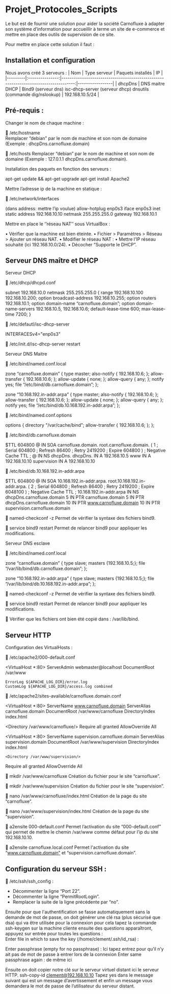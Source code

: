 ﻿
# Projet_Protocoles_Scripts
Le but est de  fournir une solution pour aider la société Carnofluxe à adapter son système d’information pour accueillir à terme un site de e-commerce et mettre en place des outils de supervision de ce site.

Pour mettre en place cette solution il faut :

## Installation et configuration

Nous avons créé 3 serveurs :
| Nom     |   Type serveur  |                                                                   Paquets installés | IP              |
|---------|:---------------:|------------------------------------------------------------------------------------:|-----------------|
| dhcpDns | DNS maitre DHCP | Bind9 (serveur dns) isc-dhcp-server (serveur dhcp) dnsutils (commande dig/nslookup) | 192.168.10.5/24 |


## Pré-requis :

Changer le nom de chaque machine :

	/etc/hostname  
Remplacer “debian” par le nom de machine et son nom de domaine 
(Exemple : dhcpDns.carnofluxe.domain)


	/etc/hosts 
Remplacer “debian” par le nom de machine et son nom de domaine
(Exemple : 127.0.1.1	dhcpDns.carnofluxe.domain).



 Installation des paquets en fonction des serveurs :

apt-get update && apt-get upgrade
apt-get install Apache2




Mettre l’adresse ip de la machine en statique : 

	/etc/network/interfaces

 (dans address: mettre l’ip voulue)
allow-hotplug enp0s3
iface enp0s3 inet static
address 192.168.10.10
netmask 255.255.255.0
gateway 192.168.10.1




Mettre en place le ‘’réseau NAT’’ sous VirtualBox :

•	Vérifier que la machine est bien éteinte. 
•	Fichier > Paramètres > Réseau > Ajouter un réseau NAT. 
•	Modifier le réseau NAT :
•	Mettre l’IP réseau souhaité (ici 192.168.10.0/24).
•	Décocher “Supporte le DHCP”.






## Serveur DNS maître et DHCP

Serveur DHCP 

	/etc/dhcp/dhcpd.conf

subnet 192.168.10.0 netmask 255.255.255.0 {
	range 192.168.10.100 192.168.10.200;
	option broadcast-address 192.168.10.255;
	option routers 192.168.10.1;
	option domain-name “carnofluxe.domain”;
	option domain-name-servers 192.168.10.5, 192.168.10.6;
	default-lease-time 600;
	max-lease-time 7200;
}

	/etc/defautl/isc-dhcp-server

INTERFACESv4="enp0s3"

	/etc/init.d/isc-dhcp-server restart


Serveur DNS Maitre

	/etc/bind/named.conf.local

zone “carnofluxe.domain” {
	type master;
	also-notify { 192.168.10.6; };
	allow-transfer { 192.168.10.6; };
	allow-update { none; };
	allow-query { any; };
	notify yes;
	file “/etc/bind/db.carnofluxe.domain”;
};

zone “10.168.192.in-addr.arpa” {
	type master;
	also-notify { 192.168.10.6; };
	allow-transfer { 192.168.10.6; };
	allow-update { none; };
	allow-query { any; };
	notify yes;
	file “/etc/bind/db.10.168.192.in-addr.arpa”;
};





	/etc/bind/named.conf.options

options {
        directory "/var/cache/bind";
        allow-transfer { 192.168.10.6; };
};


	/etc/bind/db.carnofluxe.domain

$TTL	604800
@	IN	SOA	carnofluxe.domain.	root.carnofluxe.domain.	(
	1		; Serial
	604800	; Refresh
	86400		; Retry
	2419200	; Expire
	604800 )	; Negative Cache TTL
;
@		IN	NS	dhcpDns.
dhcpDns.	IN	A	192.168.10.5
www		IN	A	192.168.10.10
supervision	IN	A	192.168.10.10







	/etc/bind/db.10.168.192.in-addr.arpa

$TTL	604800
@	IN	SOA	10.168.192.in-addr.arpa.	root.10.168.192.in-addr.arpa.	(
	2		; Serial
	604800	; Refresh
	86400		; Retry
	2419200	; Expire
	6048100 )	; Negative Cache TTL
; 10.168.192.in-addr.arpa	IN	NS	dhcpDns.carnofluxe.domain
5	IN	PTR	carnofluxe.domain
5	IN	PTR	dhcpDns.carnofluxe.domain
10	IN	PTR	www.carnofluxe.domain
10	IN	PTR	supervision.carnofluxe.domain



	named-checkconf -z 
Permet de vérifier la syntaxe des fichiers bind9.

	service bind9 restart
Permet de relancer bind9 pour appliquer les modifications.


Serveur DNS esclave

	/etc/bind/named.conf.local

zone  “carnofluxe.domain” {
	type slave;
	masters {192.168.10.5;};
	file “/var/lib/bind/db.carnofluxe.domain”;
};

zone “10.168.192.in-addr.arpa” {
	type slave;
	masters {192.168.10.5;};
	file “/var/lib/bind/db.10.168.192.in-addr.arpa”;
};


	named-checkconf -z 
Permet de vérifier la syntaxe des fichiers bind9.

	service bind9 restart 
Permet de relancer bind9 pour appliquer les modifications.

	Vérifier que les fichiers ont bien été copié dans : /var/lib/bind.


## Serveur HTTP

Configuration des VirtualHosts : 

	/etc/apache2/000-default.conf

<VirtualHost *:80>
ServerAdmin webmaster@localhost
	DocumentRoot /var/www

	ErrorLog ${APACHE_LOG_DIR}/error.log
	CustomLog ${APACHE_LOG_DIR}/access.log combined
</VirtualHost>


	/etc/apache2/sites-available/carnofluxe.domain.conf

<VirtualHost *:80>
ServerName www.carnofluxe.domain
ServerAlias carnofluxe.domain
DocumentRoot /var/www/carnofluxe
DirectoryIndex index.html

<Directory /var/www/carnofluxe/>
Require all granted
AllowOverride All
</Directory>
</VirtualHost>

<VirtualHost *:80>
ServerName supervision.carnofluxe.domain
ServerAlias supervision.domain
DocumentRoot /var/www/supervision
DirectoryIndex index.html

	<Directory /var/www/supervision/>
Require all granted
AllowOverride All
</Directory>
</VirtualHost>


	mkdir /var/www/carnofluxe 
Création du fichier pour le site “carnofluxe”.

	mkdir /var/www/supervision 
Création du fichier pour le site “supervision”.

	nano /var/www/carnofluxe/index.html
Création de la page du site “carnofluxe”.

	nano /var/www/supervision/index.html 
Création de la page du site “supervision”.

	a2ensite 000-default.conf 
Permet l’activation du site “000-default.conf” qui permet de mettre le chemin /var/www comme défaut pour l’ip du site 192.168.10.10.

	a2ensite carnofluxe.local.conf 
Permet l'activation du site “www.carnofluxe.domain” et “supervision.carnofluxe.domain”. 


## Configuration du serveur SSH :

	/etc/ssh/ssh_config :
-	Décommenter la ligne “Port 22”.
-	Décommenter la ligne “PermitRootLogin”.
-	Remplacer la suite de la ligne précédente par “no”.

Ensuite pour que l'authentification se fasse automatiquement sans la demande de mot de passe, on doit générer une clé rsa (plus sécurisé que dsa) qui va être utilisée pour la connexion pour cela tapez la commande ssh-keygen sur la machine cliente ensuite des questions apparaîtront, appuyez sur entrée pour toutes les questions :  
Enter file in which to save the key (/home/clement/.ssh/id_rsa) :

Enter passphrase (empty for no passphrase) : Ici tapez entrez pour qu’il n’y ait pas de mot de passe à entrer lors de la connexion
Enter same passphrase again : de même ici

Ensuite on doit copier notre clé sur le serveur virtuel distant ici le serveur HTTP.
ssh-copy-id clement@192.168.10.10
Tapez yes dans le message suivant qui est un message d’avertissement et enfin un message vous demandera le mot de passe de l’utilisateur du serveur distant.

